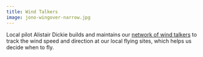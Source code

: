 ```yaml
---
title: Wind Talkers
image: jono-wingover-narrow.jpg
---
```

Local pilot Alistair Dickie builds and maintains our [network of wind talkers](http://freeflightwx.com/acthpa/) to track the wind speed and direction at our local flying sites, which helps us decide when to fly. 
